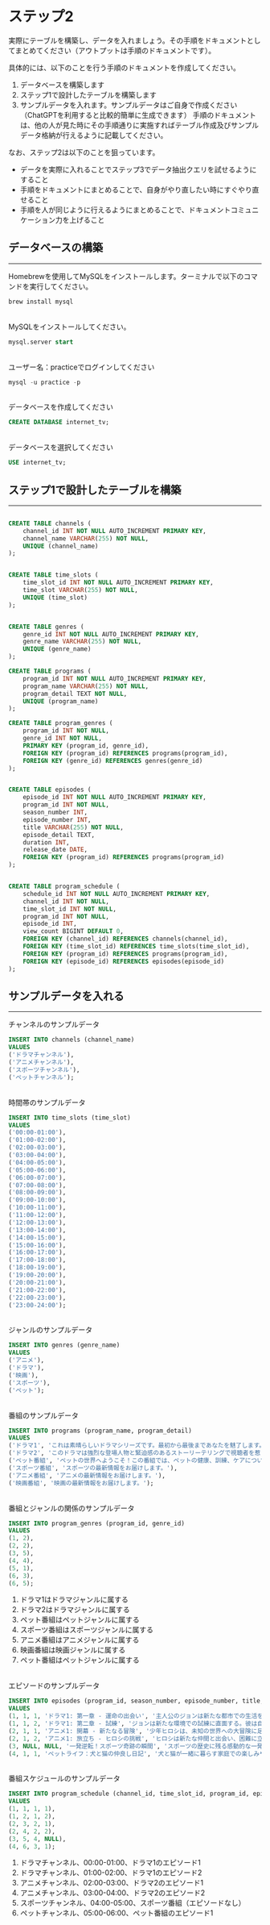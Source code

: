 # ステップ2
実際にテーブルを構築し、データを入れましょう。その手順をドキュメントとしてまとめてください（アウトプットは手順のドキュメントです）。

具体的には、以下のことを行う手順のドキュメントを作成してください。

1. データベースを構築します
2. ステップ1で設計したテーブルを構築します
3. サンプルデータを入れます。サンプルデータはご自身で作成ください（ChatGPTを利用すると比較的簡単に生成できます）
手順のドキュメントは、他の人が見た時にその手順通りに実施すればテーブル作成及びサンプルデータ格納が行えるように記載してください。

なお、ステップ2は以下のことを狙っています。

- データを実際に入れることでステップ3でデータ抽出クエリを試せるようにすること
- 手順をドキュメントにまとめることで、自身がやり直したい時にすぐやり直せること
- 手順を人が同じように行えるようにまとめることで、ドキュメントコミュニケーション力を上げること

##  データベースの構築
---
Homebrewを使用してMySQLをインストールします。ターミナルで以下のコマンドを実行してください。
```bash
brew install mysql
```
\
MySQLをインストールしてください。
```sql
mysql.server start
```
\
ユーザー名：practiceでログインしてください
```sql
mysql -u practice -p
```
\
データベースを作成してください
```sql
CREATE DATABASE internet_tv;
```
\
データベースを選択してください
```sql
USE internet_tv;
```

##  ステップ1で設計したテーブルを構築
---

```sql

CREATE TABLE channels (
    channel_id INT NOT NULL AUTO_INCREMENT PRIMARY KEY,
    channel_name VARCHAR(255) NOT NULL,
    UNIQUE (channel_name)
);

```

```sql

CREATE TABLE time_slots (
    time_slot_id INT NOT NULL AUTO_INCREMENT PRIMARY KEY,
    time_slot VARCHAR(255) NOT NULL,
    UNIQUE (time_slot)
);

```

```sql

CREATE TABLE genres (
    genre_id INT NOT NULL AUTO_INCREMENT PRIMARY KEY,
    genre_name VARCHAR(255) NOT NULL,
    UNIQUE (genre_name)
);

```

```sql
CREATE TABLE programs (
    program_id INT NOT NULL AUTO_INCREMENT PRIMARY KEY,
    program_name VARCHAR(255) NOT NULL,
    program_detail TEXT NOT NULL,
    UNIQUE (program_name)
);

```

```sql
CREATE TABLE program_genres (
    program_id INT NOT NULL,
    genre_id INT NOT NULL,
    PRIMARY KEY (program_id, genre_id),
    FOREIGN KEY (program_id) REFERENCES programs(program_id),
    FOREIGN KEY (genre_id) REFERENCES genres(genre_id)
);

```

```sql

CREATE TABLE episodes (
    episode_id INT NOT NULL AUTO_INCREMENT PRIMARY KEY,
    program_id INT NOT NULL,
    season_number INT,
    episode_number INT,
    title VARCHAR(255) NOT NULL,
    episode_detail TEXT,
    duration INT,
    release_date DATE,
    FOREIGN KEY (program_id) REFERENCES programs(program_id)
);

```

```sql

CREATE TABLE program_schedule (
    schedule_id INT NOT NULL AUTO_INCREMENT PRIMARY KEY,
    channel_id INT NOT NULL,
    time_slot_id INT NOT NULL,
    program_id INT NOT NULL,
    episode_id INT,
    view_count BIGINT DEFAULT 0,
    FOREIGN KEY (channel_id) REFERENCES channels(channel_id),
    FOREIGN KEY (time_slot_id) REFERENCES time_slots(time_slot_id),
    FOREIGN KEY (program_id) REFERENCES programs(program_id),
    FOREIGN KEY (episode_id) REFERENCES episodes(episode_id)
);

```


##  サンプルデータを入れる
---
チャンネルのサンプルデータ
```sql
INSERT INTO channels (channel_name)
VALUES
('ドラマチャンネル'),
('アニメチャンネル'),
('スポーツチャンネル'),
('ペットチャンネル');
```
\
時間帯のサンプルデータ
```sql
INSERT INTO time_slots (time_slot)
VALUES
('00:00-01:00'),
('01:00-02:00'),
('02:00-03:00'),
('03:00-04:00'),
('04:00-05:00'),
('05:00-06:00'),
('06:00-07:00'),
('07:00-08:00'),
('08:00-09:00'),
('09:00-10:00'),
('10:00-11:00'),
('11:00-12:00'),
('12:00-13:00'),
('13:00-14:00'),
('14:00-15:00'),
('15:00-16:00'),
('16:00-17:00'),
('17:00-18:00'),
('18:00-19:00'),
('19:00-20:00'),
('20:00-21:00'),
('21:00-22:00'),
('22:00-23:00'),
('23:00-24:00');
```
\
ジャンルのサンプルデータ
```sql
INSERT INTO genres (genre_name)
VALUES
('アニメ'),
('ドラマ'),
('映画'),
('スポーツ'),
('ペット');
```
\
番組のサンプルデータ
```sql
INSERT INTO programs (program_name, program_detail)
VALUES
('ドラマ1', 'これは素晴らしいドラマシリーズです。最初から最後まであなたを魅了します。'),
('ドラマ2', 'このドラマは強烈な登場人物と緊迫感のあるストーリーテリングで視聴者を惹きつけます。'),
('ペット番組', 'ペットの世界へようこそ！この番組では、ペットの健康、訓練、ケアについての情報を提供します。'),
('スポーツ番組', 'スポーツの最新情報をお届けします。'),
('アニメ番組', 'アニメの最新情報をお届けします。'),
('映画番組', '映画の最新情報をお届けします。');
```
\
番組とジャンルの関係のサンプルデータ
```sql
INSERT INTO program_genres (program_id, genre_id)
VALUES
(1, 2),
(2, 2),
(3, 5),
(4, 4),
(5, 1),
(6, 3),
(6, 5);
```
1. ドラマ1はドラマジャンルに属する
2. ドラマ2はドラマジャンルに属する
3. ペット番組はペットジャンルに属する
4. スポーツ番組はスポーツジャンルに属する
5. アニメ番組はアニメジャンルに属する
6. 映画番組は映画ジャンルに属する
7. ペット番組はペットジャンルに属する

\
エピソードのサンプルデータ
```sql
INSERT INTO episodes (program_id, season_number, episode_number, title, episode_detail, duration, release_date)
VALUES
(1, 1, 1, 'ドラマ1: 第一章 - 運命の出会い', '主人公のジョンは新たな都市での生活をスタート。そこで彼は運命的な出会いを果たす。', 60, '2023-05-01'),
(1, 1, 2, 'ドラマ1: 第二章 - 試練', 'ジョンは新たな環境での試練に直面する。彼は自分の運命に立ち向かうことができるのだろうか。', 60, '2023-05-08'),
(2, 1, 1, 'アニメ1: 開幕 - 新たなる冒険', '少年ヒロシは、未知の世界への大冒険に足を踏み出す。', 30, '2023-05-01'),
(2, 1, 2, 'アニメ1: 旅立ち - ヒロシの挑戦', 'ヒロシは新たな仲間と出会い、困難に立ち向かう決意を新たにする。', 30, '2023-05-08'),
(3, NULL, NULL, '一発逆転！スポーツ奇跡の瞬間', 'スポーツの歴史に残る感動的な一発逆転の瞬間を集めました。', 120, '2023-05-01'),
(4, 1, 1, 'ペットライフ：犬と猫の仲良し日記', '犬と猫が一緒に暮らす家庭での楽しみや挑戦を描いたエピソード。', 30, '2023-05-01');
```
\
番組スケジュールのサンプルデータ
```sql
INSERT INTO program_schedule (channel_id, time_slot_id, program_id, episode_id)
VALUES
(1, 1, 1, 1),
(1, 2, 1, 2),
(2, 3, 2, 1),
(2, 4, 2, 2),
(3, 5, 4, NULL),
(4, 6, 3, 1);
```

1. ドラマチャンネル、00:00-01:00、ドラマ1のエピソード1
2. ドラマチャンネル、01:00-02:00、ドラマ1のエピソード2
3. アニメチャンネル、02:00-03:00、ドラマ2のエピソード1
4. アニメチャンネル、03:00-04:00、ドラマ2のエピソード2
5. スポーツチャンネル、04:00-05:00、スポーツ番組（エピソードなし）
6. ペットチャンネル、05:00-06:00、ペット番組のエピソード1
